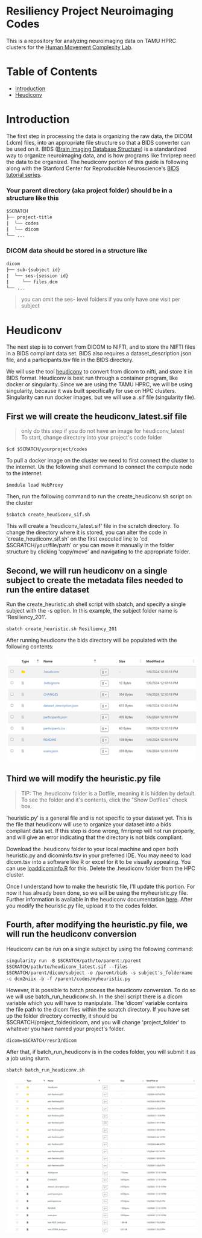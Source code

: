 # Resiliency Project Neuroimaging Codes
This is a repository for analyzing neuroimaging data on TAMU HPRC clusters for the [Human Movement Complexity Lab](https://hmcl.tamu.edu/).

Table of Contents
=================
  * [Introduction](#introduction)
  * [Heudiconv](#heudiconv)

# Introduction
The first step in processing the data is organizing the raw data, the DICOM (.dcm) files, into an appropriate file structure so that a BIDS converter can be used on it. BIDS ([Brain Imaging Database Structure](https://bids.neuroimaging.io/)) is a standardized way to organize neuroimaging data, and is how programs like fmriprep need the data to be organized. The heudiconv portion of this guide is following along with the Stanford Center for Reproducible Neuroscience's [BIDS tutorial series](https://reproducibility.stanford.edu/bids-tutorial-series-part-2a/).

### Your parent directory (aka project folder) should be in a structure like this <br>

    $SCRATCH
    ├── project-title
    |  └── codes
    |  └── dicom
    └── ...

### DICOM data should be stored in a structure like <br>
    dicom
    ├── sub-{subject id}
    |  └── ses-{session id}
    |     └── files.dcm
    └── ...
> you can omit the ses- level folders if you only have one visit per subject

# Heudiconv
The next step is to convert from DICOM to NIFTI, and to store the NIFTI files in a BIDS compliant data set. BIDS also requires a dataset_description.json file, and a participants.tsv file in the BIDS directory. 

We will use the tool [heudiconv](https://heudiconv.readthedocs.io/en/latest/index.html) to convert from dicom to nifti, and store it in BIDS format. Heudiconv is best run through a container program, like docker or singularity. Since we are using the TAMU HPRC, we will be using singularity, because it was built specifically for use on HPC clusters. Singularity can run docker images, but we will use a .sif file (singularity file).

## First we will create the heudiconv_latest.sif file <br>
> only do this step if you do not have an image for heudiconv_latest<br>
To start, change directory into your project's code folder
```shell
$cd $SCRATCH/yourproject/codes
```

To pull a docker image on the cluster we need to first connect the cluster to the internet. Us the following shell command to connect the compute node to the internet.
```shell
$module load WebProxy
```

Then, run the following command to run the create_heudiconv.sh script on the cluster
```shell
$sbatch create_heudiconv_sif.sh
```

This will create a 'heudiconv_latest.sif' file in the scratch directory. To change the directory where it is stored, you can alter the code in 'create_heudiconv_sif.sh' on the first executed line to 'cd $SCRATCH/your/file/path' or you can move it manually in the folder structure by clicking 'copy/move' and navigating to the appropriate folder.

## Second, we will run heudiconv on a single subject to create the metadata files needed to run the entire dataset
Run the create_heuristic.sh shell script with sbatch, and specify a single subject with the -s option. In this example, the subject folder name is 'Resiliency_201'.
```shell
sbatch create_heuristic.sh Resiliency_201
```
After running heudiconv the bids directory will be populated with the following contents:<br>

<p align="center">
  <img src="https://github.com/peaceisbetter/resilneuro/blob/main/images/heudiconvoutput.png" width="550" title="Heudiconv First Run Output">
</p>

## Third we will modify the heuristic.py file<br>
> TIP: The .heudiconv folder is a Dotfile, meaning it is hidden by default. To see the folder and it's contents, click the "Show Dotfiles" check box.

'heuristic.py' is a general file and is not specific to your dataset yet. This is the file that heudiconv will use to organize your dataset into a bids compliant data set. If this step is done wrong, fmriprep will not run properly, and will give an error indicating that the directory is not bids compliant.

Download the .heudiconv folder to your local machine and open both heuristic.py and dicominfo.tsv in your preferred IDE. You may need to load dicom.tsv into a software like R or excel for it to be visually appealing. You can use [loaddicominfo.R](https://github.com/peaceisbetter/resilneuro/blob/main/heudiconv/loaddicominfo.R) for this. Delete the .heudiconv folder from the HPC cluster.

Once I understand how to make the heuristic file, I'll update this portion. For now it has already been done, so we will be using the myheuristic.py file. Further information is available in the heudiconv documentation [here](https://reproducibility.stanford.edu/bids-tutorial-series-part-2a/#heuman4). After you modify the heuristic.py file, upload it to the codes folder.

## Fourth, after modifying the heuristic.py file, we will run the heudiconv conversion
Heudiconv can be run on a single subject by using the following command:

```
singularity run -B $SCRATCH/path/to/parent:/parent $SCRATCH/path/to/heudiconv_latest.sif --files $SCRATCH/parent/dicom/subject -o /parent/bids -s subject's_foldername -c dcm2niix -b -f /parent/codes/myheuristic.py
```

However, it is possible to batch process the heudiconv conversion. To do so we will use batch_run_heudiconv.sh. In the shell script there is a dicom variable which you will have to manipulate. The 'dicom' variable contains the file path to the dicom files within the scratch directory. If you have set up the folder directory correctly, it should be $SCRATCH/project_folder/dicom, and you will change 'project_folder' to whatever you have named your project's folder.

```shell
dicom=$SCRATCH/resr3/dicom
```
After that, if batch_run_heudiconv is in the codes folder, you will submit it as a job using slurm.

```
sbatch batch_run_heudiconv.sh
```

<p align="center">
  <img src="https://github.com/peaceisbetter/resilneuro/blob/main/images/after_heudiconv_second_pass.jpg" width="550" title="Heudiconv First Run Output">
</p>


